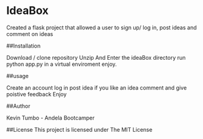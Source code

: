 # IdeaBox

Created a flask project that allowed a user to sign up/ log in, post ideas and comment on ideas

##Installation

Download / clone repository
Unzip And Enter the ideaBox directory
run python app.py in a virtual enviroment
enjoy.

##usage

Create an account 
log in 
post idea
if you like an idea comment and give poistive feedback
Enjoy

##Author

Kevin Tumbo - Andela Bootcamper

##License
This project is licensed under The MIT License 